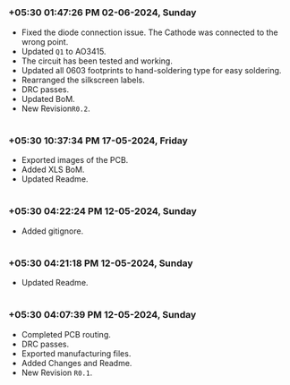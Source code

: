 

#
### **+05:30 01:47:26 PM 02-06-2024, Sunday**

  * Fixed the diode connection issue. The Cathode was connected to the wrong point.
  * Updated `Q1` to AO3415.
  * The circuit has been tested and working.
  * Updated all 0603 footprints to hand-soldering type for easy soldering.
  * Rearranged the silkscreen labels.
  * DRC passes.
  * Updated BoM.
  * New Revision`R0.2`.

#
### **+05:30 10:37:34 PM 17-05-2024, Friday**

  * Exported images of the PCB.
  * Added XLS BoM.
  * Updated Readme.

#
### **+05:30 04:22:24 PM 12-05-2024, Sunday**

  * Added gitignore.

#
### **+05:30 04:21:18 PM 12-05-2024, Sunday**

  * Updated Readme.

#
### **+05:30 04:07:39 PM 12-05-2024, Sunday**

  * Completed PCB routing.
  * DRC passes.
  * Exported manufacturing files.
  * Added Changes and Readme.
  * New Revision `R0.1`.

